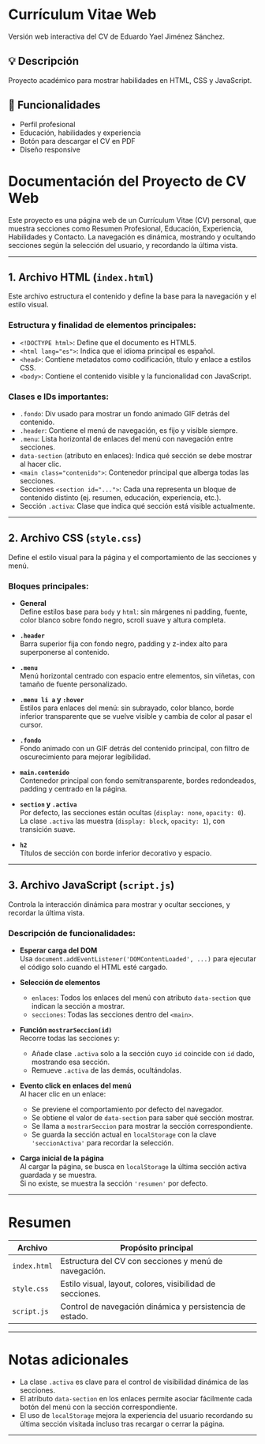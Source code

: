 # Currículum Vitae Web

Versión web interactiva del CV de Eduardo Yael Jiménez Sánchez.

## 💡 Descripción

Proyecto académico para mostrar habilidades en HTML, CSS y JavaScript.

## 🚀 Funcionalidades

- Perfil profesional
- Educación, habilidades y experiencia
- Botón para descargar el CV en PDF
- Diseño responsive

# Documentación del Proyecto de CV Web

Este proyecto es una página web de un Currículum Vitae (CV) personal, que muestra secciones como Resumen Profesional, Educación, Experiencia, Habilidades y Contacto. La navegación es dinámica, mostrando y ocultando secciones según la selección del usuario, y recordando la última vista.

---

## 1. Archivo HTML (`index.html`)

Este archivo estructura el contenido y define la base para la navegación y el estilo visual.

### Estructura y finalidad de elementos principales:

- `<!DOCTYPE html>`: Define que el documento es HTML5.
- `<html lang="es">`: Indica que el idioma principal es español.
- `<head>`: Contiene metadatos como codificación, título y enlace a estilos CSS.
- `<body>`: Contiene el contenido visible y la funcionalidad con JavaScript.

### Clases e IDs importantes:

- `.fondo`: Div usado para mostrar un fondo animado GIF detrás del contenido.
- `.header`: Contiene el menú de navegación, es fijo y visible siempre.
- `.menu`: Lista horizontal de enlaces del menú con navegación entre secciones.
- `data-section` (atributo en enlaces): Indica qué sección se debe mostrar al hacer clic.
- `<main class="contenido">`: Contenedor principal que alberga todas las secciones.
- Secciones `<section id="...">`: Cada una representa un bloque de contenido distinto (ej. resumen, educación, experiencia, etc.).
- Sección `.activa`: Clase que indica qué sección está visible actualmente.

---

## 2. Archivo CSS (`style.css`)

Define el estilo visual para la página y el comportamiento de las secciones y menú.

### Bloques principales:

- **General**  
  Define estilos base para `body` y `html`: sin márgenes ni padding, fuente, color blanco sobre fondo negro, scroll suave y altura completa.

- **`.header`**  
  Barra superior fija con fondo negro, padding y z-index alto para superponerse al contenido.

- **`.menu`**  
  Menú horizontal centrado con espacio entre elementos, sin viñetas, con tamaño de fuente personalizado.

- **`.menu li a` y `:hover`**  
  Estilos para enlaces del menú: sin subrayado, color blanco, borde inferior transparente que se vuelve visible y cambia de color al pasar el cursor.

- **`.fondo`**  
  Fondo animado con un GIF detrás del contenido principal, con filtro de oscurecimiento para mejorar legibilidad.

- **`main.contenido`**  
  Contenedor principal con fondo semitransparente, bordes redondeados, padding y centrado en la página.

- **`section` y `.activa`**  
  Por defecto, las secciones están ocultas (`display: none`, `opacity: 0`).  
  La clase `.activa` las muestra (`display: block`, `opacity: 1`), con transición suave.

- **`h2`**  
  Títulos de sección con borde inferior decorativo y espacio.

---

## 3. Archivo JavaScript (`script.js`)

Controla la interacción dinámica para mostrar y ocultar secciones, y recordar la última vista.

### Descripción de funcionalidades:

- **Esperar carga del DOM**  
  Usa `document.addEventListener('DOMContentLoaded', ...)` para ejecutar el código solo cuando el HTML esté cargado.

- **Selección de elementos**  
  - `enlaces`: Todos los enlaces del menú con atributo `data-section` que indican la sección a mostrar.  
  - `secciones`: Todas las secciones dentro del `<main>`.

- **Función `mostrarSeccion(id)`**  
  Recorre todas las secciones y:  
  - Añade clase `.activa` solo a la sección cuyo `id` coincide con `id` dado, mostrando esa sección.  
  - Remueve `.activa` de las demás, ocultándolas.

- **Evento click en enlaces del menú**  
  Al hacer clic en un enlace:  
  - Se previene el comportamiento por defecto del navegador.  
  - Se obtiene el valor de `data-section` para saber qué sección mostrar.  
  - Se llama a `mostrarSeccion` para mostrar la sección correspondiente.  
  - Se guarda la sección actual en `localStorage` con la clave `'seccionActiva'` para recordar la selección.

- **Carga inicial de la página**  
  Al cargar la página, se busca en `localStorage` la última sección activa guardada y se muestra.  
  Si no existe, se muestra la sección `'resumen'` por defecto.

---

# Resumen

| Archivo       | Propósito principal                                     |
|---------------|--------------------------------------------------------|
| `index.html`  | Estructura del CV con secciones y menú de navegación.  |
| `style.css`   | Estilo visual, layout, colores, visibilidad de secciones. |
| `script.js`   | Control de navegación dinámica y persistencia de estado.|

---

# Notas adicionales

- La clase `.activa` es clave para el control de visibilidad dinámica de las secciones.
- El atributo `data-section` en los enlaces permite asociar fácilmente cada botón del menú con la sección correspondiente.
- El uso de `localStorage` mejora la experiencia del usuario recordando su última sección visitada incluso tras recargar o cerrar la página.

---